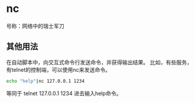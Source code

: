 #  nc
号称：网络中的瑞士军刀




##  其他用法
在自动脚本中，向交互式命令行发送命令，并获得输出结果。
比如，有些服务，有telnet的控制端，可以使用nc来发送命令。
```sh
echo "help"|nc 127.0.0.1 1234
```
等同于 telnet 127.0.0.1 1234 进去输入help命令。
